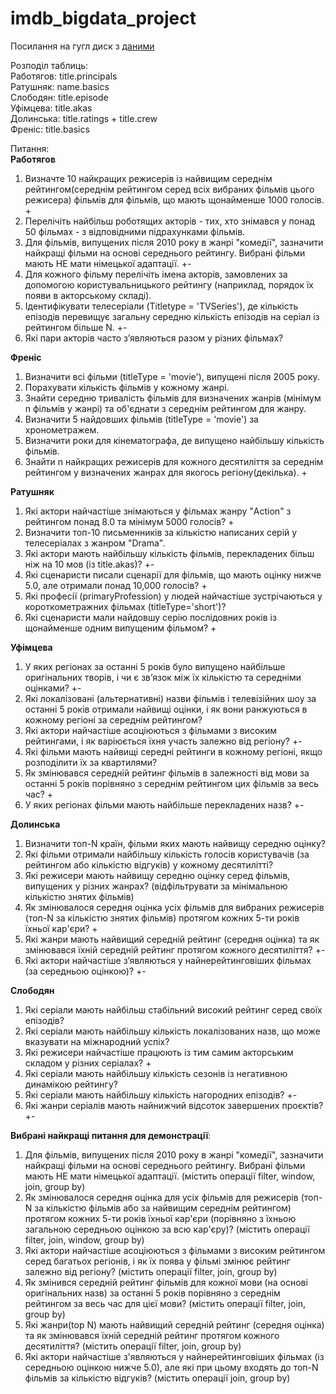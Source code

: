 # imdb_bigdata_project

Посилання на гугл диск з [даними](https://drive.google.com/drive/folders/1VRq_HFyYSpFR8-tcqU-iYdP7azLOZTKv?usp=sharing)

Розподіл таблиць:\
Работягов: title.principals\
Ратушняк: name.basics\
Слободян: title.episode\
Уфімцева: title.akas\
Долинська: title.ratings + title.crew\
Френіс: title.basics


Питання:\
**Работягов**
1. Визначте 10 найкращих режисерів із найвищим середнім рейтингом(середнім рейтингом серед всіх вибраних фільмів цього режисера) фільмів для фільмів, що мають щонайменше 1000 голосів. +
2. Перелічіть найбільш роботящих акторів - тих, хто знімався у понад 50 фільмах - з відповідними підрахунками фільмів.
3. Для фільмів, випущених після 2010 року в жанрі "комедії", зазначити найкращі фільми на основі середнього рейтингу. Вибрані фільми мають НЕ мати німецької адаптації. +-
4. Для кожного фільму перелічіть імена акторів, замовлених за допомогою користувальницького рейтингу (наприклад, порядок їх появи в акторському складі).
5. Ідентифікувати телесеріали (Titletype = 'TVSeries'), де кількість епізодів перевищує загальну середню кількість епізодів на серіал із рейтингом більше N. +-
6. Які пари акторів часто з’являються разом у різних фільмах? 


**Френіс**
1. Визначити всі фільми (titleType = 'movie'), випущені після 2005 року.  
2. Порахувати кількість фільмів у кожному жанрі.  
3. Знайти середню тривалість фільмів для визначених жанрів (мінімум n фільмів у жанрі) та об'єднати з середнім рейтингом для жанру.  
4. Визначити 5 найдовших фільмів (titleType = 'movie') за хронометражем.  
5. Визначити роки для кінематографа, де випущено найбільшу кількість фільмів.  
6. Знайти n найкращих режисерів для кожного десятиліття за середнім рейтингом у визначених жанрах для якогось регіону(декілька). + 


**Ратушняк**
1. Які актори найчастіше знімаються у фільмах жанру "Action" з рейтингом понад 8.0 та мінімум 5000 голосів? +
2. Визначити топ-10 письменників за кількістю написаних серій у телесеріалах з жанром "Drama".
3. Які актори мають найбільшу кількість фільмів, перекладених більш ніж на 10 мов (із title.akas)? +-
4. Які сценаристи писали сценарії для фільмів, що мають оцінку нижче 5.0, але отримали понад 10,000 голосів? +
5. Які професії (primaryProfession) у людей найчастіше зустрічаються у короткометражних фільмах (titleType='short')?
6. Які сценаристи мали найдовшу серію послідовних років із щонайменше одним випущеним фільмом? +


**Уфімцева**
1. У яких регіонах за останні 5 років було випущено найбільше оригінальних творів, і чи є зв’язок між їх кількістю та середніми оцінками? +-
2. Які локалізовані (альтернативні) назви фільмів і телевізійних шоу за останні 5 років отримали найвищі оцінки, і як вони ранжуються в кожному регіоні за середнім рейтингом?
3. Які актори найчастіше асоціюються з фільмами з високим рейтингами, і як варіюється їхня участь залежно від регіону? +-
4. Які фільми мають найвищі середні рейтинги в кожному регіоні, якщо розподілити їх за квартилями?
5. Як змінювався середній рейтинг фільмів в залежності від мови за останні 5 років порівняно з середнім рейтингом цих фільмів за весь час? +
6. У яких регіонах фільми мають найбільше перекладених назв? +-


 **Долинська**
1. Визначити топ-N країн, фільми яких мають найвищу середню оцінку?
2. Які фільми отримали найбільшу кількість голосів користувачів (за рейтингом або кількістю відгуків) у кожному десятилітті?
3. Які режисери мають найвищу середню оцінку серед фільмів, випущених у різних жанрах? (відфільтрувати за мінімальною кількістю знятих фільмів)
4. Як змінювалося середня оцінка усіх фільмів для вибраних режисерів (топ-N за кількістю знятих фільмів) протягом кожних 5-ти років їхньої кар'єри? +
5. Які жанри мають найвищий середній рейтинг (середня оцінка) та як змінювався їхній середній рейтинг протягом кожного десятиліття? +-
6. Які актори найчастіше з’являються у найнерейтинговіших фільмах (за середньою оцінкою)? +- 


**Слободян**
1. Які серіали мають найбільш стабільний високий рейтинг серед своїх епізодів?
2. Які серіали мають найбільшу кількість локалізованих назв, що може вказувати на міжнародний успіх?
3. Які режисери найчастіше працюють із тим самим акторським складом у різних серіалах? +
4. Які серіали мають найбільшу кількість сезонів із негативною динамікою рейтингу?
5. Які серіали мають найбільшу кількість нагородних епізодів? +-
6. Які жанри серіалів мають найнижчий відсоток завершених проєктів? +-


**Вибрані найкращі питання для демонстрації**:

1. Для фільмів, випущених після 2010 року в жанрі "комедії", зазначити найкращі фільми на основі середнього рейтингу. Вибрані фільми мають НЕ мати німецької адаптації. (містить операції filter, window, join, group by)
2. Як змінювалося середня оцінка для усіх фільмів для режисерів (топ-N за кількістю фільмів або за найвищим середнім рейтингом) протягом кожних 5-ти років їхньої кар'єри (порівняно з їхньою загальною середньою оцінкою за всю кар'єру)? (містить операції filter, join, window, group by)
3. Які актори найчастіше асоціюються з фільмами з високим рейтингом серед багатьох регіонів, і як їх поява у фільмі змінює рейтинг залежно від регіону? (містить операції filter, join, group by)
4. Як змінився середній рейтинг фільмів для кожної мови (на основі оригінальних назв) за останні 5 років порівняно з середнім рейтингом за весь час для цієї мови? (містить операції filter, join, group by)
5. Які жанри(top N) мають найвищий середній рейтинг (середня оцінка) та як змінювався їхній середній рейтинг протягом кожного десятиліття? (містить операції filter, join, group by)
6. Які актори найчастіше з'являються у найнерейтинговіших фільмах (із середньою оцінкою нижче 5.0), але які при цьому входять до топ-N фільмів за кількістю відгуків? (містить операції join, group by)
